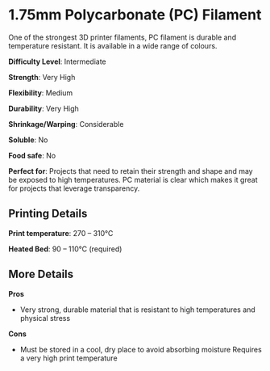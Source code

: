 ﻿# 1.75mm Polycarbonate (PC) Filament
One of the strongest 3D printer filaments, PC filament is durable and temperature resistant. It is available in a wide range of colours.

**Difficulty Level**: Intermediate

**Strength**: Very High

**Flexibility**: Medium

**Durability**: Very High

**Shrinkage/Warping**: Considerable

**Soluble**: No

**Food safe**: No

**Perfect for**: Projects that need to retain their strength and shape and may be exposed to high temperatures. PC material is clear which makes it great for projects that leverage transparency.

## Printing Details

**Print temperature**: 270 – 310°C

**Heated Bed**: 90 – 110°C (required)

## More Details

**Pros**

 - Very strong, durable material that is resistant to high temperatures
   and physical stress

**Cons**

 - Must be stored in a cool, dry place to avoid absorbing moisture
   Requires a very high print temperature

